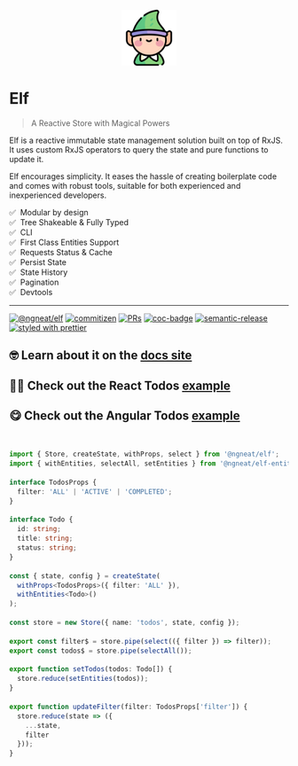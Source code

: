 <p align="center">
 <img width="20%" height="20%" src="elf.png">
</p>

# Elf

> A Reactive Store with Magical Powers

Elf is a reactive immutable state management solution built on top of RxJS. It uses custom RxJS operators to query the state and pure functions to update it.

Elf encourages simplicity. It eases the hassle of creating boilerplate code and comes with robust tools, suitable for both experienced and inexperienced developers.

✅ &nbsp;Modular by design  
✅ &nbsp;Tree Shakeable & Fully Typed  
✅ &nbsp;CLI  
✅ &nbsp;First Class Entities Support  
✅ &nbsp;Requests Status & Cache  
✅ &nbsp;Persist State  
✅ &nbsp;State History  
✅ &nbsp;Pagination  
✅ &nbsp;Devtools


<hr />

<p align="center">

[![@ngneat/elf](https://github.com/ngneat/elf/actions/workflows/ci.yml/badge.svg)](https://github.com/ngneat/elf/actions/workflows/ci.yml)
[![commitizen](https://img.shields.io/badge/commitizen-friendly-brightgreen.svg?style=flat-square)]()
[![PRs](https://img.shields.io/badge/PRs-welcome-brightgreen.svg?style=flat-square)]()
[![coc-badge](https://img.shields.io/badge/codeof-conduct-ff69b4.svg?style=flat-square)]()
[![semantic-release](https://img.shields.io/badge/%20%20%F0%9F%93%A6%F0%9F%9A%80-semantic--release-e5079.svg?style=flat-square)](https://github.com/semantic-release/semantic-release)
[![styled with prettier](https://img.shields.io/badge/styled_with-prettier-ff69b4.svg?style=flat-square)](https://github.com/prettier/prettier)
</p>

## 🤓 Learn about it on the [docs site](https://ngneat.github.io/elf/)
## 👩‍🎓 Check out the React Todos [example](https://stackblitz.com/edit/react-ts-jidhej?file=todos/todos.tsx)
## 😋 Check out the Angular Todos [example](https://stackblitz.com/edit/angular-ivy-sky1gb?file=src/app/todos/state/todos.repository.ts)

<br >

```ts
import { Store, createState, withProps, select } from '@ngneat/elf';
import { withEntities, selectAll, setEntities } from '@ngneat/elf-entities';

interface TodosProps {
  filter: 'ALL' | 'ACTIVE' | 'COMPLETED';
}

interface Todo {
  id: string;
  title: string;
  status: string;
}

const { state, config } = createState(
  withProps<TodosProps>({ filter: 'ALL' }),
  withEntities<Todo>()
);

const store = new Store({ name: 'todos', state, config });

export const filter$ = store.pipe(select(({ filter }) => filter));
export const todos$ = store.pipe(selectAll());

export function setTodos(todos: Todo[]) {
  store.reduce(setEntities(todos));
}

export function updateFilter(filter: TodosProps['filter']) {
  store.reduce(state => ({
    ...state,
    filter
  }));
}
```
